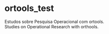 # ortools_test
Estudos sobre Pesquisa Operacional com ortools. <br>
Studies on Operational Research with orthools.
